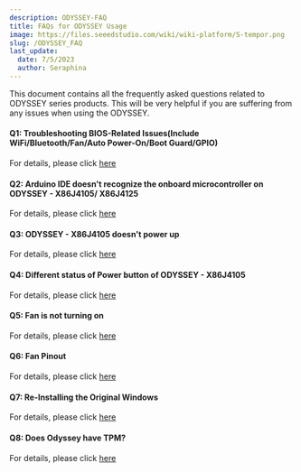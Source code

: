 ```yaml
---
description: ODYSSEY-FAQ
title: FAQs for ODYSSEY Usage
image: https://files.seeedstudio.com/wiki/wiki-platform/S-tempor.png
slug: /ODYSSEY_FAQ
last_update:
  date: 7/5/2023
  author: Seraphina
---
```


This document contains all the frequently asked questions related to ODYSSEY series products. This will be very helpful if you are suffering from any issues when using the ODYSSEY.

#### Q1: Troubleshooting BIOS-Related Issues(Include WiFi/Bluetooth/Fan/Auto Power-On/Boot Guard/GPIO)

For details, please click [here](#)

#### Q2: Arduino IDE doesn't recognize the onboard microcontroller on ODYSSEY - X86J4105/ X86J4125

For details, please click [here](#)

#### Q3: ODYSSEY - X86J4105 doesn't power up

For details, please click [here](#)

#### Q4: Different status of Power button of ODYSSEY - X86J4105

For details, please click [here](#)

#### Q5: Fan is not turning on

For details, please click [here](#)

#### Q6: Fan Pinout

For details, please click [here](#)

#### Q7: Re-Installing the Original Windows

For details, please click [here](#)

#### Q8: Does Odyssey have TPM?

For details, please click [here](#)
